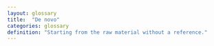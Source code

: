 ```yaml
---
layout: glossary
title:  "De novo"
categories: glossary
definition: "Starting from the raw material without a reference."
---
```


